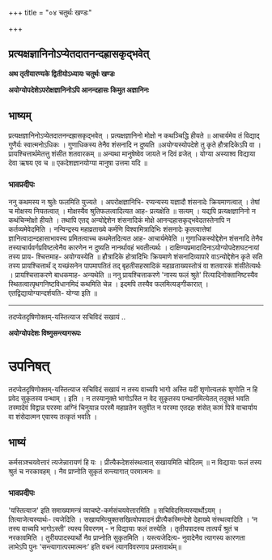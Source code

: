 +++
title = "०४ चतुर्थः खण्डः"

+++


## प्रत्यक्षज्ञानिनोऽप्येतदातनन्दह्रासकृद्भवेत्

**अथ तृतीयारण्यके द्वितीयोऽध्यायः चतुर्थः खण्डः**

**अयोग्योपदेशेऽपरोक्षज्ञानिनोऽपि आनन्दहासः किमुत अज्ञानिनः**

## भाष्यम्

प्रत्यक्षज्ञानिनोऽप्येतदातनन्दह्रासकृद्भवेत् । प्रत्यक्षज्ञानिनो मोक्षो न कथञ्चिद्धि हीयते ॥ आचार्यमेव तं विद्याद् गुणैर्यः स्वात्मनोऽधिकः । गुणाधिकस्य तेनैव शंसनादि न दुष्यति ॥अयोग्यस्योपदेशे तु कृते हौत्रादिकेऽपि वा । प्रायश्चित्तार्थमेतत्तु शंसीत शतवारकम् ॥ अन्यथा मानुषेष्वेव जायते न दिवं व्रजेत् । योग्या अस्याश्व विद्याया देवा ऋषय एव च ॥ एकदेशज्ञानयोग्या मानुषा उत्तमा यदि ॥

### **भावप्रदीपः**

ननु कथमस्य न श्रुतेः फलमिति युज्यते । अपरोक्षज्ञानिभि- रप्यन्यस्य यज्ञादौ शंसनादेः क्रियमाणत्वात् । तेषां च मोक्षस्य नियतत्वात् । मोक्षस्यैव श्रुतिफलत्वादित्यत आह- प्रत्यक्षेति ॥ सत्यम् । यद्यपि प्रत्यक्षज्ञानिनो न कथंचिन्मोक्षो हीयते । तथापि एतद् अन्योद्देशेन शंसनादिकं मोक्षे आनन्दहासकृद्भवेदतस्तेनापि न कर्तव्यमेवेदमिति । नन्विन्द्रस्य महाव्रताख्ये कर्मणि विश्वामित्रादिभिः शंसनादेः कृतत्वात्तेषां ज्ञानित्वादान्दहासाभावस्य प्रमितत्वाच्च कथमेतदित्यत आह- आचार्यमेवेति ॥ गुणाधिकस्योद्देशेन शंसनादि तेनैव तस्याचार्यवर्गप्रविष्टत्वेनैव कारणेन न दुष्यति नानर्थावहं भवतीत्यर्थः । दाक्षिण्यप्रमादादिनाऽयोग्योपदेशघटनायां तस्य प्राय- श्चित्तमाह- अयोग्यस्येति ॥ हौत्रादिके होत्रादिभिः क्रियमाणे शंसनादिव्यापारे वाऽन्योद्देशेन कृते सति तस्य प्रायश्चित्तार्थं द् यच्छंसनेन पापमापतितं तद् बृहतीसहस्रादिकं महाव्रताख्यस्तोत्रं वा शतवारकं शंसीतेत्यर्थः । प्रायश्चित्ताकरणे बाधकमाह- अन्यथेति ॥ ननु प्रायश्चित्ताकरणे 'नास्य फलं श्रुते' रित्यादिनोक्तानिष्टस्यैव स्थितत्वात्पृथगनिष्टविधानमिदं कथमिति चेन्न । इदमपि तस्यैव फलमित्यङ्गीकारात् । एतद्विद्यायोग्यान्दर्शयति- योग्या इति ॥

------------------------------------------------------------------------

तदप्येतदृषिणोक्तम्-यस्तित्याज सचिविदं सखायं ..

**अयोग्योपदेशः विष्णुसन्त्यागरूपः**

# **उपनिषत्**

तदप्येतदृषिणोक्तम्-यस्तित्याज सचिविदं सखायं न तस्य वाच्यपि भागो अस्ति यदीं शृणोत्यलकं शृणोति न हि प्रवेद सुकृतस्य पन्थाम् । इति । न तस्यानूक्ते भागोऽस्ति न वेद सुकृतस्य पन्थानमित्येतत् तदुक्तं भवति तस्मादेवं विद्वान्न परस्मा अग्निं चिनुयान्न परस्मै महाव्रतेन स्तुवीत न परस्मा एतदहः शंसेत् कामं पित्रे वाचार्याय वा शंसेदात्मन एवास्य तत्कृतं भवति ।

## भाष्यं

कर्मसञ्श्चयवेत्तारं त्यजेन्नारायणं हि यः । प्रीत्यैकदेशसंस्थत्वात् सखायमिति चोदितम् ॥ न विद्यायाः फलं तस्य श्रुतं च नरकावहम् । नैव प्राप्नोति सुकृतं सन्त्यागात् परमात्मनः ॥

### **भावप्रदीपः**

'यस्तित्याज' इति समाख्यामन्त्रं व्याचष्टे-कर्मसंचयवेत्तारमिति ॥ सचिविदमित्यस्यार्थोऽयम् । तित्याजेत्यस्यार्थः- त्यजेदिति । सखायमित्युक्तसखित्वोपपादनं प्रीत्यैकस्मिन्देशे देहाख्ये संस्थत्वादिति । ‘न तस्य वाच्यपि भागोऽस्ती' त्यस्य विवरणम् - न विद्यायाः फलं तस्येति । तृतीयपादस्य तात्पर्यं श्रुतं च नरकावमिति । तुरीयपादस्यार्थो नैव प्राप्नोति सुकृतमिति । यस्त्यजेदित्य- नुवादेनैव त्यागस्य कारणता लाभेऽपि पुनः 'सन्त्यागात्परमात्मनः’ इति वचनं त्यागविवरणाय प्रस्तावार्थम्॥

